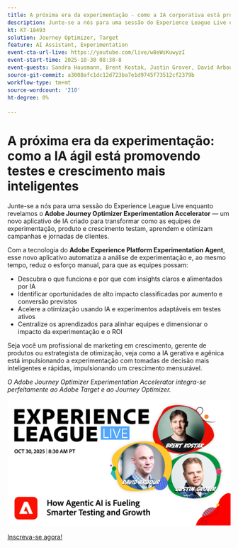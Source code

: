 ```yaml
---
title: A próxima era da experimentação - como a IA corporativa está promovendo testes e crescimento mais inteligentes
description: Junte-se a nós para uma sessão do Experience League Live enquanto revelamos o Adobe Journey Optimizer Experimentation Accelerator — um novo aplicativo de IA criado para transformar como as equipes de experimentação, produto e crescimento testam, aprendem e otimizam campanhas e jornadas de clientes.
kt: KT-18493
solution: Journey Optimizer, Target
feature: AI Assistant, Experimentation
event-cta-url-live: https://youtube.com/live/w8eWsKuwyzI
event-start-time: 2025-10-30 08:30-8
event-guests: Sandra Hausmann, Brent Kostak, Justin Grover, David Arbour
source-git-commit: a3008afc1dc12d723ba7e1d9745f73512cf2379b
workflow-type: tm+mt
source-wordcount: '210'
ht-degree: 0%

---
```



# A próxima era da experimentação: como a IA ágil está promovendo testes e crescimento mais inteligentes

Junte-se a nós para uma sessão do Experience League Live enquanto revelamos o **Adobe Journey Optimizer Experimentation Accelerator** — um novo aplicativo de IA criado para transformar como as equipes de experimentação, produto e crescimento testam, aprendem e otimizam campanhas e jornadas de clientes.

Com a tecnologia do **Adobe Experience Platform Experimentation Agent**, esse novo aplicativo automatiza a análise de experimentação e, ao mesmo tempo, reduz o esforço manual, para que as equipes possam:

* Descubra o que funciona e por que com insights claros e alimentados por IA
* Identificar oportunidades de alto impacto classificadas por aumento e conversão previstos
* Acelere a otimização usando IA e experimentos adaptáveis em testes ativos
* Centralize os aprendizados para alinhar equipes e dimensionar o impacto da experimentação e o ROI

Seja você um profissional de marketing em crescimento, gerente de produtos ou estrategista de otimização, veja como a IA gerativa e agênica está impulsionando a experimentação com tomadas de decisão mais inteligentes e rápidas, impulsionando um crescimento mensurável.

*O Adobe Journey Optimizer Experimentation Accelerator integra-se perfeitamente ao Adobe Target e ao Journey Optimizer.*

[![ExL LIVE 17 de janeiro de 2024](/help/experience-league-live/assets/exl-live-episode-10-30-25-web-banner-v2.png)](https://engage.adobe.com/ExpLeagueLive-251030.html)

[Inscreva-se agora!](https://engage.adobe.com/ExpLeagueLive-251030.html)
